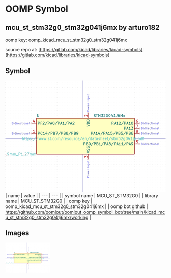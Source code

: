 # OOMP Symbol  
## mcu_st_stm32g0_stm32g041j6mx  by arturo182  
  
oomp key: oomp_kicad_mcu_st_stm32g0_stm32g041j6mx  
  
source repo at: [https://gitlab.com/kicad/libraries/kicad-symbols](https://gitlab.com/kicad/libraries/kicad-symbols)  
## Symbol  
  
[![working.png](working_600.png)](working.png)  
| name | value | 
| --- | --- | 
| symbol name | MCU_ST_STM32G0 | 
| library name | MCU_ST_STM32G0 | 
| oomp key | oomp_kicad_mcu_st_stm32g0_stm32g041j6mx | 
| oomp bot github | https://github.com/oomlout/oomlout_oomp_symbol_bot/tree/main/kicad_mcu_st_stm32g0_stm32g041j6mx/working | 
## Images  
  
[![working.png](working_140.png)](working.png)  
